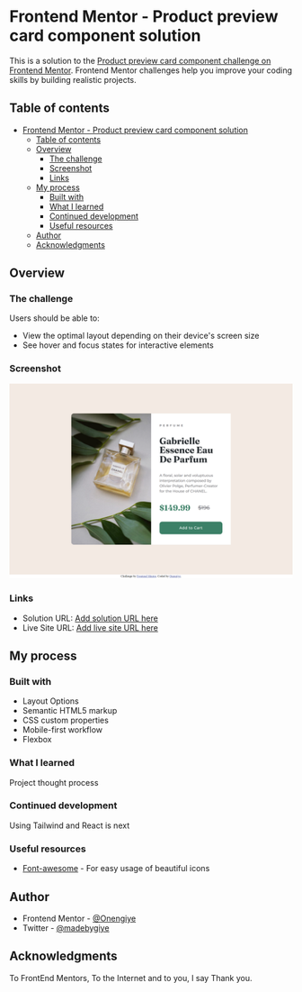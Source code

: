 # Frontend Mentor - Product preview card component solution

This is a solution to the [Product preview card component challenge on Frontend Mentor](https://www.frontendmentor.io/challenges/product-preview-card-component-GO7UmttRfa). Frontend Mentor challenges help you improve your coding skills by building realistic projects. 

## Table of contents

- [Frontend Mentor - Product preview card component solution](#frontend-mentor---product-preview-card-component-solution)
  - [Table of contents](#table-of-contents)
  - [Overview](#overview)
    - [The challenge](#the-challenge)
    - [Screenshot](#screenshot)
    - [Links](#links)
  - [My process](#my-process)
    - [Built with](#built-with)
    - [What I learned](#what-i-learned)
    - [Continued development](#continued-development)
    - [Useful resources](#useful-resources)
  - [Author](#author)
  - [Acknowledgments](#acknowledgments)

## Overview

### The challenge

Users should be able to:

- View the optimal layout depending on their device's screen size
- See hover and focus states for interactive elements

### Screenshot

![](./images/screenshot.png)

### Links

- Solution URL: [Add solution URL here](https://your-solution-url.com)
- Live Site URL: [Add live site URL here](https://your-live-site-url.com)

## My process

### Built with

- Layout Options
- Semantic HTML5 markup
- CSS custom properties
- Mobile-first workflow
- Flexbox

### What I learned

Project thought process

### Continued development

Using Tailwind and React is next

### Useful resources

- [Font-awesome](https://www.example.com) - For easy usage of beautiful icons

## Author

- Frontend Mentor - [@Onengiye](https://www.frontendmentor.io/profile/Onengiye)
- Twitter - [@madebygiye](https://twitter.com/madebygiye)


## Acknowledgments

To FrontEnd Mentors, To the Internet and to you, I say Thank you.
